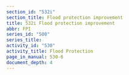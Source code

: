 ```yaml
---
section_id: "532i"
section_title: Flood protection improvement
title: 532i Flood protection improvement
abbr: FPI
series_id: "500"
series_title: 
activity_id: "530"
activity_title: Flood Protection
page_in_manual: 530-6
document_depth: 4
---
```

